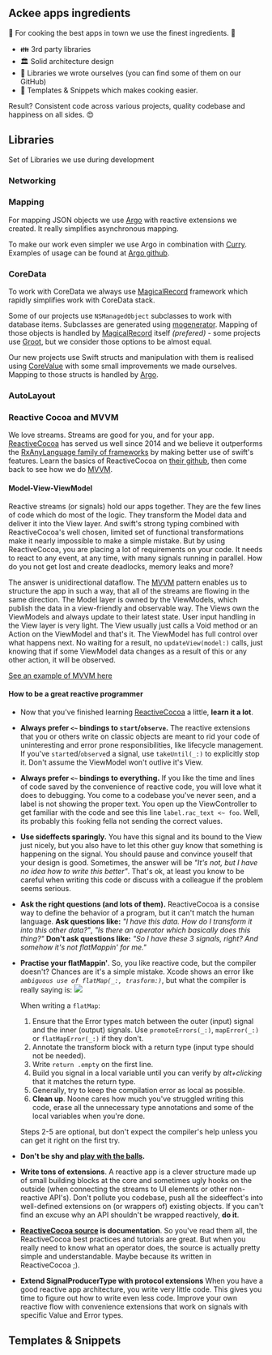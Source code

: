 ## Ackee apps ingredients
🍚 For cooking the best apps in town we use the finest ingredients. 🍳

* 👪  3rd party libraries 
* 🏛   Solid architecture design 
* 🤗  Libraries we wrote ourselves (you can find some of them on our GitHub)
* 💩 Templates & Snippets which makes cooking easier. 

Result? Consistent code across various projects, quality codebase and happiness on all sides. 😍

## Libraries
Set of Libraries we use during development
### Networking

### Mapping

For mapping JSON objects we use [Argo](https://github.com/thoughtbot/Argo) with reactive extensions we created. It really simplifies asynchronous mapping.

To make our work even simpler we use Argo in combination with [Curry](https://github.com/thoughtbot/Curry). Examples of usage can be found at [Argo github](https://github.com/thoughtbot/Argo).

### CoreData

To work with CoreData we always use [MagicalRecord](https://github.com/magicalpanda/MagicalRecord) framework which rapidly simplifies work with CoreData stack.

Some of our projects use `NSManagedObject` subclasses to work with database items. Subclasses are generated using [mogenerator](https://github.com/rentzsch/mogenerator). Mapping of those objects is handled by [MagicalRecord](https://github.com/magicalpanda/MagicalRecord) itself _(prefered)_ - some projects use [Groot](https://github.com/gonzalezreal/Groot), but we consider those options to be almost equal.

Our new projects use Swift structs and manipulation with them is realised using [CoreValue](https://github.com/terhechte/CoreValue) with some small improvements we made ourselves. Mapping to those structs is handled by [Argo](https://github.com/thoughtbot/Argo).

### AutoLayout

### Reactive Cocoa and MVVM

We love streams. Streams are good for you, and for your app.
[ReactiveCocoa](https://github.com/ReactiveCocoa/ReactiveCocoa) has served us well since 2014 and we believe
it outperforms the [RxAnyLanguage family of frameworks](https://github.com/ReactiveX)
by making better use of swift's features. 
Learn the basics of ReactiveCocoa on [their github](https://github.com/ReactiveCocoa/ReactiveCocoa),
then come back to see how we do [MVVM](https://en.wikipedia.org/wiki/Model–view–viewmodel).

#### Model-View-ViewModel

Reactive streams (or signals) hold our apps together.
They are the few lines of code which do most of the logic.
They transform the Model data and deliver it into the View layer.
And swift's strong typing combined with ReactiveCocoa's well chosen,
limited set of functional transformations make it nearly impossible to make a simple mistake.
But by using ReactiveCocoa, you are placing a lot of requirements on your code.
It needs to react to any event, at any time, with many signals running in parallel.
How do you not get lost and create deadlocks, memory leaks and more?

The answer is unidirectional dataflow.
The [MVVM](https://en.wikipedia.org/wiki/Model–view–viewmodel) pattern enables
us to structure the app in such a way, that all of the streams are flowing in the same direction.
The Model layer is owned by the ViewModels, which publish the data in a view-friendly and observable way.
The Views own the ViewModels and always update to their latest state.
User input handling in the View layer is very light.
The View usually just calls a Void method or an Action on the ViewModel and that's it.
The ViewModel has full control over what happens next.
No waiting for a result, no `updateView(model:)` calls,
just knowing that if some ViewModel data changes as a result of this or any other action, it will be observed. 

[See an example of MVVM here](https://github.com/richeterre/SwiftGoal/tree/master/SwiftGoal)

#### How to be a great reactive programmer

- Now that you've finished learning [ReactiveCocoa](https://github.com/ReactiveCocoa/ReactiveCocoa)
a little, **learn it a lot**.

- **Always prefer `<~` bindings to `start`/`observe`.**
The reactive extensions that you or others write on classic objects
are meant to rid your code of uninteresting and error prone responsibilities, like lifecycle management.
If you've `start`ed/`observe`d a signal, use `takeUntil(_:)` to explicitly stop it. Don't assume the ViewModel won't outlive it's View.
- **Always prefer `<~` bindings to everything.**
If you like the time and lines of code saved by the convenience of reactive code,
you will love what it does to debugging.
You come to a codebase you've never seen, and a label is not showing the proper text.
You open up the ViewController to get familiar with the code and see this line `label.rac_text <~ foo`.
Well, its probably this `foo`king fella not sending the correct values.

- **Use sideffects sparingly.** You have this signal and its bound to the View just nicely,
but you also have to let this other guy know that something is happening on the signal. 
You should pause and convince youself that your design is good.
Sometimes, the answer will be *"It's not, but I have no idea how to write this better"*.
That's ok, at least you know to be careful when writing this code
or discuss with a colleague if the problem seems serious.

- **Ask the right questions (and lots of them).**
ReactiveCocoa is a consise way to define the behavior of a program, but it can't match the human language.
**Ask questions like:** *"I have this data. How do I transform it into this other data?"*,
*"Is there an operator which basically does this thing?"*
**Don't ask questions like:** *"So I have these 3 signals, right? And somehow it's not flatMappin' for me."*    

- **Practise your flatMappin'**.
So, you like reactive code, but the compiler doesn't? Chances are it's a simple mistake.
Xcode shows an error like *`ambiguous use of flatMap(_:, trasform:)`*,
but what the compiler is really saying is:
![](http://img.pandawhale.com/post-21975-Jerry-Maguire-help-me-help-you-tj9G.gif)

    When writing a `flatMap`:
    1. Ensure that the Error types match between the outer (input) signal and the inner (output) signals. Use `promoteErrors(_:)`, `mapError(_:)` or `flatMapError(_:)` if they don't. 
    2. Annotate the transform block with a return type (input type should not be needed).
    3. Write `return .empty` on the first line.
    4. Build you signal in a local variable until you can verify by *alt+clicking* that it matches the return type.
    5. Generally, try to keep the compilation error as local as possible.
    6. **Clean up**. Noone cares how much you've struggled writing this code,
    erase all the unnecessary type annotations and some of the local variables when you're done.

    Steps 2-5 are optional, but don't expect the compiler's help unless you can get it right on the first try.

- **Don't be shy and [play with the balls](http://neilpa.me/rac-marbles/).**

- **Write tons of extensions**.
A reactive app is a clever structure made up of small building blocks at the core
and sometimes ugly hooks on the outside (when connecting the streams to UI elements or other non-reactive API's).
Don't pollute you codebase, push all the sideeffect's into well-defined extensions on (or wrappers of) existing objects. 
If you can't find an excuse why an API shouldn't be wrapped reactively, **do it**.       

- **[ReactiveCocoa source](https://github.com/ReactiveCocoa/ReactiveCocoa/tree/master/ReactiveCocoa/Swift) is documentation**.
So you've read them all, the ReactiveCocoa best practices and tutorials are great.
But when you really need to know what an operator does, the source is actually pretty simple and understandable.
Maybe because its written in ReactiveCocoa ;).
- **Extend SignalProducerType with protocol extensions**
When you have a good reactive app architecture, you write very little code.
This gives you time to figure out how to write even less code.
Improve your own reactive flow with convenience extensions that work on signals with specific Value and Error types.    
## Templates & Snippets

